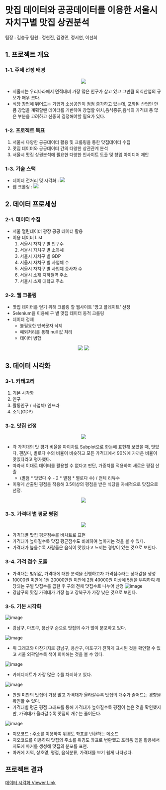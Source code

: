 # 맛집 데이터와 공공데이터를 이용한 서울시 자치구별 맛집 상권분석

팀장 : 김승규
팀원 : 정현진, 김경민, 정서연, 이선희
## 1.	프로젝트 개요

### 1-1. 주제 선정 배경
<p align="center">
<img src = "https://user-images.githubusercontent.com/75618206/203445615-2bdd467f-60dd-49c1-ac2b-c4e28d69b146.png">
</p>

- 서울시는 우리나라에서 면적대비 가장 많은 인구가 살고 있고 그만큼 외식산업의 규모가 매우 크다.
- 식당 창업에 뛰어드는 기업과 소상공인이 점점 증가하고 있는데, 포화된 산업인 만큼 창업을 계획할땐 데이터를 기반하여 창업할 위치,음식종류,음식의 가격대 등 많은 부분을 고려하고 신중히 결정해야할 필요가 있다.

### 1-2. 프로젝트 목표
1. 서울시 다양한 공공데이터 활용 및 크롤링을 통한 맛집데이터 수집
2. 맛집 데이터와 공공데이터 간의 다양한 상관관계 분석
3. 서울시 맛집 상권분석에 필요한 다양한 인사이트 도출 및 창업 아이디어 제안

### 1-3. 기술 스택
- 데이터 전처리 및 시각화 : <img src="https://img.shields.io/badge/Jupyter-F37626?style=flat-square&logo=Jupyter&logoColor=white">
- 웹 크롤링 : <img src="https://img.shields.io/badge/Selenium-43B02A?style=flat-square&logo=Selenium&logoColor=white">

## 2. 데이터 프로세싱

### 2-1. 데이터 수집
- 서울 열린데이터 광장 공공 데이터 활용
- 이용 데이터 List
  1. 서울시 자치구 별 인구수
  2. 서울시 자치구 별 소득세
  3. 서울시 자치구 별 GDP 
  4. 서울시 자치구 별 사업체 수
  5. 서울시 자치구 별 사업체 종사자 수
  6. 서울시 소재 지하철역 주소
  7. 서울시 소재 대학교 주소

### 2-2. 웹 크롤링
- 맛집 데이터를 얻기 위해 크롤링 할 웹사이트 '망고 플레이트' 선정
- Selenium을 이용해 구 별 맛집 데이터 동적 크롤링
- 데이터 정제
  - 불필요한 반복문자 삭제
  - 예외처리를 통해 null 값 처리
  - 데이터 병합

<p align="center">
<img src = "https://user-images.githubusercontent.com/75618206/203446962-caaf7656-57cd-4220-8b63-2e446377ce00.png">
<img src = "https://user-images.githubusercontent.com/75618206/203447098-0a02934f-6a2f-4bb7-9b84-62c79dc20f53.png">
</p>

## 3. 데이터 시각화

### 3-1. 카테고리
1. 기본 시각화
2. 인구
3. 활동인구 / 사업체/ 인프라
4. 소득(GDP)

### 3-2. 맛집 선정
<p align="center">
<img src = "https://user-images.githubusercontent.com/75618206/203447864-a66c8888-bf39-4bf7-b347-9d016e797fab.png">
</p>

- 각 가격대의 맛 평가 비율을 파이차트 Subplot으로 한눈에 표현해 보았을 때, 맛있다, 괜찮다, 별로다 수의 비율이 비슷하고 모든 가격대에서 90%에 가까운 비율이 맛있다라고 평가했다.
- 따라서 이대로 데이터를 활용할 수 없다고 판단, 가중치를 적용하여 새로운 평점 산출
  - (별점 * 맛있다 수 - 2 * 별점 * 별로다 수) / 전체 리뷰수
- 이렇게 산출된 평점을 적용해 3.5이상의 평점을 받은 식당을 자체적으로 맛집으로 선정.

<p align="center">
<img src = "https://user-images.githubusercontent.com/75618206/203448199-422de7e6-c1c6-4e6f-a73b-bd0b51226b39.png">
</p>

### 3-3. 가격대 별 평균 평점
<p align="center">
<img src = "https://user-images.githubusercontent.com/75618206/203448637-be9c2b06-55cb-4399-beed-2c822c2c493a.png">
</p>

- 가격대별 맛집 평균점수를 바차트로 표현
- 가격대가 높아질수록 맛집 평균점수도 비례하여 높아지는 것을 볼 수 있다.
- 가격대가 높을수록 사람들은 음식이 맛있다고 느끼는 경향이 있는 것으로 보인다.

### 3-4. 가격 점수 도출
- 가격대는 범위값, 가격대에 대한 분석을 진행하고자 가격점수라는 상대값을 생성
- 10000원 미만에 1점 20000만원 미안에 2점 40000원 이상에 5점을 부여하여 해당되는 구별 맛집수를 곱한 후 구의 전체 맛집수로 나누어 산정
![image](https://user-images.githubusercontent.com/75618206/203448956-32217035-e693-41ee-afef-e69b46151b55.png)
- 강남구의 맛집 가격대가 가장 높고 강북구가 가장 낮은 것으로 보인다.

### 3-5. 기본 시각화
![image](https://user-images.githubusercontent.com/75618206/203449150-ac22526b-baf7-4e36-992f-b99e85a0681e.png)
- 강남구, 마포구, 용산구 순으로 맛집의 수가 많이 분포하고 있다.

![image](https://user-images.githubusercontent.com/75618206/203449992-9a7c477b-ff81-4473-859d-ba351d4a0afb.png)
- 위 그래프와 마찬가지로 강남구, 용산구, 마포구가 진하게 표시된 것을 확인할 수 있고 서울 외곽일수록 색이 희미해는 것을 볼 수 있다.

![image](https://user-images.githubusercontent.com/75618206/203449254-20326955-8d4b-4810-9ab8-933469975343.png)
- 카페디저트가 가장 많은 수를 차지하고 있다.

![image](https://user-images.githubusercontent.com/75618206/203449318-3875876b-d392-4c8f-9a51-ff85943cdc0f.png)
- 만원 미만의 맛집이 가장 많고 가격대가 올라갈수록 맛집의 개수가 줄어드는 경향을 확인할 수 있다. 
- 가격대별 평균 평점 그래프를 통해 가격대가 높아질수록 평점이 높은 것을 확인했지만, 가격대가 올라갈수록 맛집의 개수는 줄어든다.

![image](https://user-images.githubusercontent.com/75618206/203449750-55c48bfa-d2e2-45a0-9348-05f3244e1cf4.png)
- 지오코드 : 주소를 이용하여 위경도 좌표를 반환하는 메소드
- 지오코드를 이용하여 맛집의 주소를 위경도 좌표로 변환했고 포리움 맵을 활용해서 지도에 마커를 생성해 맛집의 분포를 표현.
- 마커에 지역, 상호명, 평점, 음식분류, 가격대를 보기 쉽게 나타냈다.

## 프로젝트 결과
[데이터 시각화 Viewer Link](https://nbviewer.org/github/cyless-hj/Restaurant-Data-Visualization-PJT/blob/master/%EB%8D%B0%EC%9D%B4%ED%84%B0%20%EC%8B%9C%EA%B0%81%ED%99%94%20%EC%B5%9C%EC%A2%85%EB%B3%B8.ipynb)
